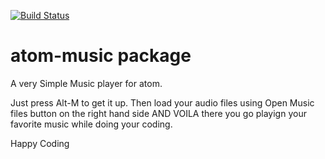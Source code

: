 [![Build Status](https://github.com/sdinesh86/atom-music/workflows/Build/badge.svg)](https://github.com/sdinesh86/atom-music/actions)


# atom-music package

A very Simple Music player for atom.

Just press Alt-M to get it up.
Then load your audio files using Open Music files button on the right hand side AND VOILA there you go playign your favorite music while doing your coding.

Happy Coding
